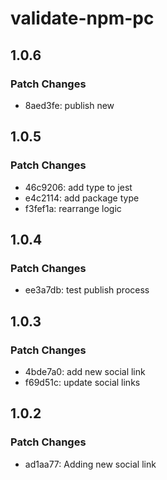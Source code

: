 # validate-npm-pc

## 1.0.6

### Patch Changes

- 8aed3fe: publish new

## 1.0.5

### Patch Changes

- 46c9206: add type to jest
- e4c2114: add package type
- f3fef1a: rearrange logic

## 1.0.4

### Patch Changes

- ee3a7db: test publish process

## 1.0.3

### Patch Changes

- 4bde7a0: add new social link
- f69d51c: update social links

## 1.0.2

### Patch Changes

- ad1aa77: Adding new social link
